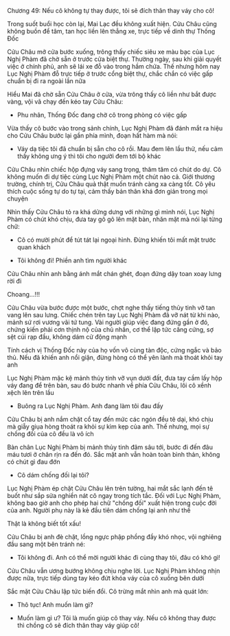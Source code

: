 




Chương 49: Nếu cô không tự thay được, tôi sẽ đích thân thay váy cho cô!

Trong suốt buổi học còn lại, Mai Lạc đều không xuất hiện. Cửu Châu cũng không buồn để tâm, tan học liền lên thẳng xe, trực tiếp về dinh thự Thống Đốc

Cửu Châu mở cửa bước xuống, trông thấy chiếc siêu xe màu bạc của Lục Nghị Phàm đã chờ sẵn ở trước cửa biệt thự. Thường ngày, sau khi giải quyết việc ở chính phủ, anh sẽ lái xe đỗ vào trong hầm chứa. Thế nhưng hôm nay Lục Nghị Phàm đỗ trực tiếp ở trước cổng biệt thự, chắc chắn có việc gấp chuẩn bị đi ra ngoài lần nữa

Hiểu Mai đã chờ sẵn Cửu Châu ở cửa, vừa trông thấy cô liền như bắt được vàng, vội vã chạy đến kéo tay Cửu Châu:

- Phu nhân, Thống Đốc đang chờ cô trong phòng có việc gấp

Vừa thấy cô bước vào trong sảnh chính, Lục Nghị Phàm đã đánh mắt ra hiệu cho Cửu Châu bước lại gần phía mình, đoạn hất hàm mà nói:

- Váy dạ tiệc tôi đã chuẩn bị sẵn cho cô rồi. Mau đem lên lầu thử, nếu cảm thấy không ưng ý thì tôi cho người đem tới bộ khác


Cửu Châu nhìn chiếc hộp đựng váy sang trọng, thâm tâm có chút do dự. Cô không muốn đi dự tiệc cùng Lục Nghị Phàm một chút nào cả. Giới thương trường, chính trị, Cửu Châu quả thật muốn tránh càng xa càng tốt. Cô yêu thích cuộc sống tự do tự tại, cảm thấy bản thân khá đơn giản trong mọi chuyện

Nhìn thấy Cửu Châu tỏ ra khá dửng dưng với những gì mình nói, Lục Nghị Phàm có chút khó chịu, đưa tay gõ gõ lên mặt bàn, nhăn mặt mà nói lại từng chữ:

- Cô có mười phút để tút tát lại ngoại hình. Đừng khiến tôi mất mặt trước quan khách

- Tôi không đi! Phiền anh tìm người khác

Cửu Châu nhìn anh bằng ánh mắt chán ghét, đoạn đứng dậy toan xoay lưng rời đi

Choang...!!!

Cửu Châu vừa bước được một bước, chợt nghe thấy tiếng thủy tinh vỡ tan vang lên sau lưng. Chiếc chén trên tay Lục Nghị Phàm đã vỡ nát từ khi nào, mảnh sứ rơi vương vãi tứ tung. Vài người giúp việc đang đứng gần ở đó, chứng kiến phải cơn thịnh nộ của chủ nhân, cơ thể lập tức căng cứng, sợ sệt cúi rạp đầu, không dám cử động mạnh

Tính cách vị Thống Đốc này của họ vốn vô cùng tàn độc, cứng ngắc và bảo thủ. Nếu đã khiến anh nổi giận, đừng hòng có thể yên lành mà thoát khỏi tay anh


Lục Nghị Phàm mặc kệ mảnh thủy tinh vỡ vụn dưới đất, đưa tay cầm lấy hộp váy đang để trên bàn, sau đó bước nhanh về phía Cửu Châu, lôi cô xềnh xệch lên trên lầu

- Buông ra Lục Nghị Phàm. Anh đang làm tôi đau đấy

Cửu Châu bị anh nắm chặt cổ tay đến mức các ngón đều tê dại, khó chịu mà giẫy giụa hòng thoát ra khỏi sự kìm kẹp của anh. Thế nhưng, mọi sự chống đối của cô đều là vô ích

Bàn chân Lục Nghị Phàm bị mảnh thủy tinh đâm sâu tới, bước đi đến đâu máu tươi ở chân rịn ra đến đó. Sắc mặt anh vẫn hoàn toàn bình thản, không có chút gì đau đớn

- Cô dám chống đối lại tôi?

Lục Nghị Phàm ép chặt Cửu Châu lên trên tường, hai mắt sắc lạnh đến tê buốt như sắp sửa nghiền nát cô ngay trong tích tắc. Đối với Lục Nghị Phàm, không bao giờ anh cho phép hai chữ "chống đối" xuất hiện trong cuộc đời của anh. Người phụ này là kẻ đầu tiên dám chống lại anh như thế

Thật là không biết tốt xấu!

Cửu Châu bị anh đè chặt, lồng ngực phập phồng đầy khó nhọc, vội nghiêng đầu sang một bên tránh né:

- Tôi không đi. Anh có thể mời người khác đi cùng thay tôi, đâu có khó gì!

Cửu Châu vẫn ương bướng không chịu nghe lời. Lục Nghị Phàm không nhịn được nữa, trực tiếp dùng tay kéo đứt khóa váy của cô xuống bên dưới

Sắc mặt Cửu Châu lập tức biến đổi. Cô trừng mắt nhìn anh mà quát lớn:

- Thô tục! Anh muốn làm gì?

- Muốn làm gì ư? Tôi là muốn giúp cô thay váy. Nếu cô không thay được thì chồng cô sẽ đích thân thay váy giúp cô!




